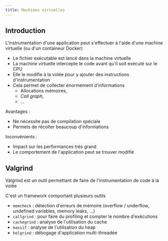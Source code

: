 ```yaml
---
title: Machines virtuelles
---
```


## Introduction

L'instrumentation d'une application peut s'effectuer à l'aide d'une machine
virtuelle (ou d'un containeur Docker)

- Le fichier exécutable est lancé dans la machine virtuelle
- La machine virtuelle intercepte le code avant qu'il soit exécuté sur le CPU
- Elle le modifie à la volée pour y ajouter des instructions d'instrumentation
- Cela permet de collecter énormément d'informations
    - Allocations mémoires,
    - _Call graph_,
    - ...

Avantages :

- Ne nécessite pas de compilation spéciale
- Permets de récolter beaucoup d'informations

Inconvénients :

- Impact sur les performances très grand
- Le comportement de l'application peut se trouver modifié

## Valgrind

Valgrind est un outil permettant de faire de l'instrumentation de code à la
volée

C'est un framework comportant plusieurs outils

- `memcheck` : détection d'erreurs de mémoire
  (overflow / underflow, undefined variables, memory leaks, ...)
- `callgrind` : pour faire du profiling et compter le nombre d'exécutions
- `cachegrind` : analyse de l'utilisation du cache
- `massif` : analyse de l'utilisation du heap
- `helgrind` : débogage d'application multi-threadée


